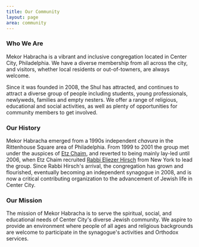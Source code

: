 ```yaml
---
title: Our Community
layout: page
area: community
---
```


### Who We Are

Mekor Habracha is a vibrant and inclusive congregation located in Center City, Philadelphia. We have a diverse membership from all across the city, and visitors, whether local residents or out-of-towners, are always welcome.

Since it was founded in 2008, the Shul has attracted, and continues to attract a diverse group of people including students, young professionals, newlyweds, families and empty nesters. We offer a range of religious, educational and social activities, as well as plenty of opportunities for community members to get involved. 

### Our History

Mekor Habracha emerged from a 1990s independent *chavura* in the Rittenhouse Square area of Philadelphia. From 1999 to 2001 the group met under the auspices of [Etz Chaim](http://www.etzchaimcenter.org), and reverted to being mainly lay-led until 2006, when Etz Chaim recruited [Rabbi Eliezer Hirsch](our-rabbi.html) from New York to lead the group. Since Rabbi Hirsch's arrival, the congregation has grown and flourished, eventually becoming an independent synagogue in 2008, and is now a critical contributing organization to the advancement of Jewish life in Center City.

### Our Mission

The mission of Mekor Habracha is to serve the spiritual, social, and educational needs of Center City's diverse Jewish community. We aspire to provide an environment where people of all ages and religious backgrounds are welcome to participate in the synagogue's activities and Orthodox services.
